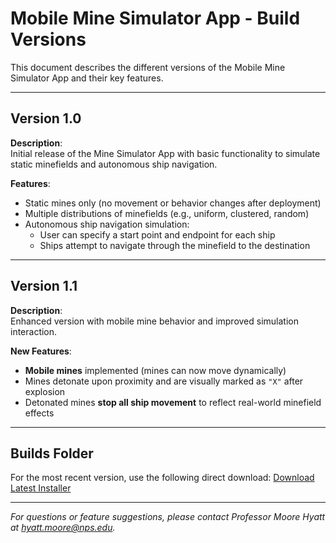 # Mobile Mine Simulator App - Build Versions

This document describes the different versions of the Mobile Mine Simulator App and their key features.

---

## Version 1.0

**Description**:  
Initial release of the Mine Simulator App with basic functionality to simulate static minefields and autonomous ship navigation.

**Features**:
- Static mines only (no movement or behavior changes after deployment)
- Multiple distributions of minefields (e.g., uniform, clustered, random)
- Autonomous ship navigation simulation:
  - User can specify a start point and endpoint for each ship
  - Ships attempt to navigate through the minefield to the destination

---

## Version 1.1

**Description**:  
Enhanced version with mobile mine behavior and improved simulation interaction.

**New Features**:
- **Mobile mines** implemented (mines can now move dynamically)
- Mines detonate upon proximity and are visually marked as `"X"` after explosion
- Detonated mines **stop all ship movement** to reflect real-world minefield effects

---

## Builds Folder


For the most recent version, use the following direct download:
[Download Latest Installer](https://github.com/navalpostgraduateschool/mobile_mines/releases/download/ready/MineSimulatorInstaller.exe)

---

_For questions or feature suggestions, please contact Professor Moore Hyatt at [hyatt.moore@nps.edu](mailto:hyatt.moore@nps.edu)._
